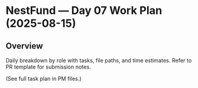 # NestFund — Day 07 Work Plan (2025-08-15)
## Overview
Daily breakdown by role with tasks, file paths, and time estimates.
Refer to PR template for submission notes.

(See full task plan in PM files.)
